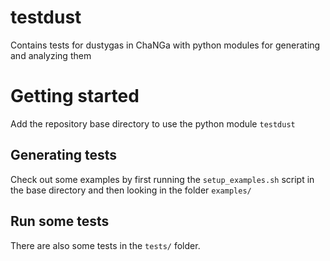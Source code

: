 # testdust
Contains tests for dustygas in ChaNGa with python modules for generating and 
analyzing them

# Getting started
Add the repository base directory to use the python module `testdust`

## Generating tests
Check out some examples by first running the `setup_examples.sh` script in the
base directory and then looking in the folder `examples/`

## Run some tests
There are also some tests in the `tests/` folder.
